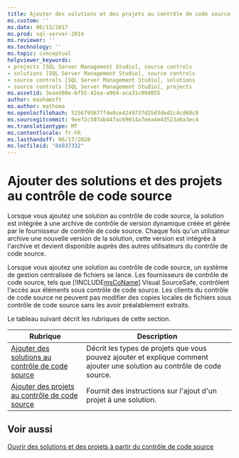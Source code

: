 ```yaml
---
title: Ajouter des solutions et des projets au contrôle de code source | Microsoft Docs
ms.custom: ''
ms.date: 06/13/2017
ms.prod: sql-server-2014
ms.reviewer: ''
ms.technology: ''
ms.topic: conceptual
helpviewer_keywords:
- projects [SQL Server Management Studio], source controls
- solutions [SQL Server Management Studio], source controls
- source controls [SQL Server Management Studio], solutions
- source controls [SQL Server Management Studio], projects
ms.assetid: 3eaed80e-6f55-42ea-a964-aca31c09d055
author: mashamsft
ms.author: mathoma
ms.openlocfilehash: 5256795677f4e8ce4249737d25d3ded1c4cd69c8
ms.sourcegitcommit: 9ee72c507ab447ac69014a7eea4e43523a0a3ec4
ms.translationtype: MT
ms.contentlocale: fr-FR
ms.lasthandoff: 06/17/2020
ms.locfileid: "84937332"
---
```

# <a name="add-solutions-and-projects-to-source-control"></a>Ajouter des solutions et des projets au contrôle de code source
  Lorsque vous ajoutez une solution au contrôle de code source, la solution est intégrée à une archive de contrôle de version dynamique créée et gérée par le fournisseur de contrôle de code source. Chaque fois qu'un utilisateur archive une nouvelle version de la solution, cette version est intégrée à l'archive et devient disponible auprès des autres utilisateurs du contrôle de code source.  
  
 Lorsque vous ajoutez une solution au contrôle de code source, un système de gestion centralisée de fichiers se lance. Les fournisseurs de contrôle de code source, tels que [!INCLUDE[msCoName](../includes/msconame-md.md)] Visual SourceSafe, contrôlent l'accès aux éléments sous contrôle de code source. Les clients du contrôle de code source ne peuvent pas modifier des copies locales de fichiers sous contrôle de code source sans les avoir préalablement extraits.  
  
 Le tableau suivant décrit les rubriques de cette section.  
  
|Rubrique|Description|  
|-----------|-----------------|  
|[Ajouter des solutions au contrôle de code source](../../2014/database-engine/add-solutions-to-source-control.md)|Décrit les types de projets que vous pouvez ajouter et explique comment ajouter une solution au contrôle de code source.|  
|[Ajouter des projets au contrôle de code source](../../2014/database-engine/add-projects-to-source-control.md)|Fournit des instructions sur l'ajout d'un projet à une solution.|  
  
## <a name="see-also"></a>Voir aussi  
 [Ouvrir des solutions et des projets à partir du contrôle de code source](../../2014/database-engine/open-solutions-and-projects-from-source-control.md)  
  
  
